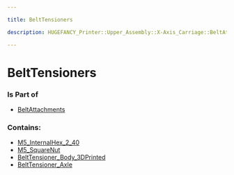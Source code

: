 ```yaml
---

title: BeltTensioners

description: HUGEFANCY_Printer::Upper_Assembly::X-Axis_Carriage::BeltAttachments::BeltTensioners

---
```

# BeltTensioners
<script>
    var geoarray = '{"M5_InternalHex_2_40": {}, "M5_SquareNut": {}, "BeltTensioner_Axle": {}, "BeltTensioner_Body_3DPrinted": {}}';
</script>
<script>
    var basepath = '/assets/HUGEFANCY_Printer/Upper_Assembly/X-Axis_Carriage/BeltAttachments/BeltTensioners/';
</script>
<link rel="stylesheet" href="/css/container.css">

<div id="container"></div>

<!-- these are the required scripts for the three.js scene -->
<script src="/lib/three.min.js"></script>
<script src="/lib/OrbitControls.js"></script>
<script src="/lib/RectAreaLightUniformsLib.js"></script>
<!-- this is your app's lib file -->
<script src="/lib/triceratops_app.js"></script>
### Is Part of
- [BeltAttachments](../BeltAttachments)  

### Contains:
- [M5_InternalHex_2_40](./BeltTensioners/M5_InternalHex_2_40)  
- [M5_SquareNut](./BeltTensioners/M5_SquareNut)  
- [BeltTensioner_Body_3DPrinted](./BeltTensioners/BeltTensioner_Body_3DPrinted)  
- [BeltTensioner_Axle](./BeltTensioners/BeltTensioner_Axle)

